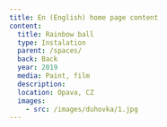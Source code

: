 ```yaml
---
title: En (English) home page content
content:
  title: Rainbow ball
  type: Instalation
  parent: /spaces/
  back: Back
  year: 2019
  media: Paint, film
  description: 
  location: Opava, CZ
  images:
    - src: /images/duhovka/1.jpg
---
```

